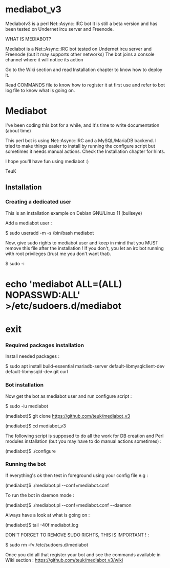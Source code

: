 # mediabot_v3

  Mediabotv3 is a perl Net::Async::IRC bot
  It is still a beta version and has been tested on Undernet ircu server and Freenode.

WHAT IS MEDIABOT?

  Mediabot is a Net::Async::IRC bot tested on Undernet ircu server and Freenode (but it may supports other networks)
  The bot joins a console channel where it will notice its action
  
  Go to the Wiki section and read Installation chapter to know how to deploy it.
  
  Read COMMANDS file to know how to register it at first use and refer to bot log file to know what is going on.


# Mediabot

I've been coding this bot for a while, and it's time to write documentation (about time)

This perl bot is using Net::Async::IRC and a MySQL/MariaDB backend. I tried to make things easier to install by running the configure script but sometimes it needs manual actions. Check the Installation chapter for hints.

I hope you'll have fun using mediabot :)

TeuK


## Installation

### Creating a dedicated user

This is an installation example on Debian GNU/Linux 11 (bullseye)

Add a mediabot user :

$ sudo useradd -m -s /bin/bash mediabot


Now, give sudo rights to mediabot user and keep in mind that you MUST remove this file after the installation !
If you don't, you let an irc bot running with root privileges (trust me you don't want that).

$ sudo -i
# echo 'mediabot ALL=(ALL) NOPASSWD:ALL' >/etc/sudoers.d/mediabot
# exit

### Required packages installation

Install needed packages :

$ sudo apt install build-essential mariadb-server default-libmysqlclient-dev default-libmysqld-dev git curl


### Bot installation

Now get the bot as mediabot user and run configure script :

$ sudo -iu mediabot

(mediabot)$ git clone https://github.com/teuk/mediabot_v3

(mediabot)$ cd mediabot_v3

The following script is supposed to do all the work for DB creation and Perl modules installation (but you may have to do manual actions sometimes) :

(mediabot)$ ./configure


### Running the bot

If everything's ok then test in foreground using your config file e.g :


(mediabot)$ ./mediabot.pl --conf=mediabot.conf


To run the bot in daemon mode :


(mediabot)$ ./mediabot.pl --conf=mediabot.conf --daemon

Always have a look at what is going on :

(mediabot)$ tail -40f mediabot.log


DON'T FORGET TO REMOVE SUDO RIGHTS, THIS IS IMPORTANT ! :

$ sudo rm -fv /etc/sudoers.d/mediabot

Once you did all that register your bot and see the commands available in Wiki section : https://github.com/teuk/mediabot_v3/wiki
